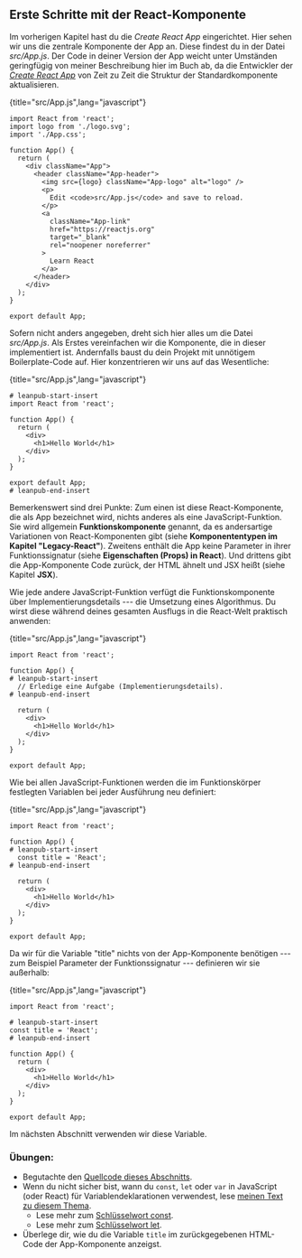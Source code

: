 ## Erste Schritte mit der React-Komponente

Im vorherigen Kapitel hast du die *Create React App* eingerichtet. Hier sehen wir uns die zentrale Komponente der App an. Diese findest du in der Datei *src/App.js*. Der Code in deiner Version der App weicht unter Umständen geringfügig von meiner Beschreibung hier im Buch ab, da die Entwickler der [*Create React App*](https://github.com/facebook/create-react-app) von Zeit zu Zeit die Struktur der Standardkomponente aktualisieren.

{title="src/App.js",lang="javascript"}
~~~~~~~
import React from 'react';
import logo from './logo.svg';
import './App.css';

function App() {
  return (
    <div className="App">
      <header className="App-header">
        <img src={logo} className="App-logo" alt="logo" />
        <p>
          Edit <code>src/App.js</code> and save to reload.
        </p>
        <a
          className="App-link"
          href="https://reactjs.org"
          target="_blank"
          rel="noopener noreferrer"
        >
          Learn React
        </a>
      </header>
    </div>
  );
}

export default App;
~~~~~~~

Sofern nicht anders angegeben, dreht sich hier alles um die Datei *src/App.js*. Als Erstes vereinfachen wir die Komponente, die in dieser implementiert ist. Andernfalls baust du dein Projekt mit unnötigem Boilerplate-Code auf. Hier konzentrieren wir uns auf das Wesentliche: 

{title="src/App.js",lang="javascript"}
~~~~~~~
# leanpub-start-insert
import React from 'react';

function App() {
  return (
    <div>
      <h1>Hello World</h1>
    </div>
  );
}

export default App;
# leanpub-end-insert
~~~~~~~

Bemerkenswert sind drei Punkte: Zum einen ist diese React-Komponente, die als App bezeichnet wird, nichts anderes als eine JavaScript-Funktion. Sie wird allgemein **Funktionskomponente** genannt, da es andersartige Variationen von React-Komponenten gibt (siehe **Komponententypen im Kapitel "Legacy-React"**). Zweitens enthält die App keine Parameter in ihrer Funktionssignatur (siehe **Eigenschaften (Props) in React**). Und drittens gibt die App-Komponente Code zurück, der HTML ähnelt und JSX heißt (siehe Kapitel **JSX**).

Wie jede andere JavaScript-Funktion verfügt die Funktionskomponente über Implementierungsdetails --- die Umsetzung eines Algorithmus. Du wirst diese während deines gesamten Ausflugs in die React-Welt praktisch anwenden:

{title="src/App.js",lang="javascript"}
~~~~~~~
import React from 'react';

function App() {
# leanpub-start-insert
  // Erledige eine Aufgabe (Implementierungsdetails).
# leanpub-end-insert

  return (
    <div>
      <h1>Hello World</h1>
    </div>
  );
}

export default App;
~~~~~~~

Wie bei allen JavaScript-Funktionen werden die im Funktionskörper festlegten Variablen bei jeder Ausführung neu definiert:

{title="src/App.js",lang="javascript"}
~~~~~~~
import React from 'react';

function App() {
# leanpub-start-insert
  const title = 'React';
# leanpub-end-insert

  return (
    <div>
      <h1>Hello World</h1>
    </div>
  );
}

export default App;
~~~~~~~

Da wir für die Variable "title" nichts von der App-Komponente benötigen --- zum Beispiel Parameter der Funktionssignatur --- definieren wir sie außerhalb:

{title="src/App.js",lang="javascript"}
~~~~~~~
import React from 'react';

# leanpub-start-insert
const title = 'React';
# leanpub-end-insert

function App() {
  return (
    <div>
      <h1>Hello World</h1>
    </div>
  );
}

export default App;
~~~~~~~

Im nächsten Abschnitt verwenden wir diese Variable.

### Übungen:

* Begutachte den [Quellcode dieses Abschnitts](https://codesandbox.io/s/github/the-road-to-learn-react/hacker-stories/tree/hs/Meet-the-React-Component).
* Wenn du nicht sicher bist, wann du `const`, `let` oder `var` in JavaScript (oder React) für Variablendeklarationen verwendest, lese [meinen Text zu diesem Thema](https://www.robinwieruch.de/const-let-var).
  * Lese mehr zum [Schlüsselwort const](https://developer.mozilla.org/de/docs/Web/JavaScript/Reference/Statements/const).
  * Lese mehr zum [Schlüsselwort let](https://developer.mozilla.org/de/docs/Web/JavaScript/Reference/Statements/let).
* Überlege dir, wie du die Variable `title` im zurückgegebenen HTML-Code der App-Komponente anzeigst.

